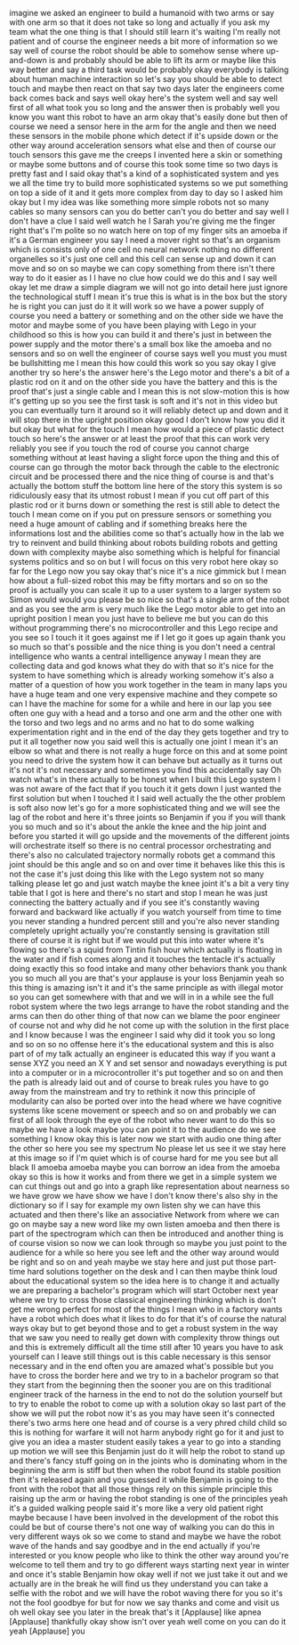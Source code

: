 
imagine we asked an engineer to build a
humanoid with two arms or say with one
arm so that it does not take so long and
actually if you ask my team what the one
thing is that I should still learn it&#39;s
waiting I&#39;m really not patient and of
course the engineer needs a bit more of
information so we say well of course the
robot should be able to somehow sense
where up-and-down is and probably should
be able to lift its arm or maybe like
this way better and say a third task
would be probably okay everybody is
talking about human machine interaction
so let&#39;s say you should be able to
detect touch and maybe then react on
that say two days later the engineers
come back comes back and says well okay
here&#39;s the system well and say well
first of all what took you so long and
the answer then is probably well you
know you want this robot to have an arm
okay that&#39;s easily done but then of
course we need a sensor here in the arm
for the angle and then we need these
sensors in the mobile phone which detect
if it&#39;s upside down or the other way
around acceleration sensors what else
and then of course our touch sensors
this gave me the creeps I invented here
a skin or something or maybe some
buttons and of course this took some
time so two days is pretty fast and I
said okay that&#39;s a kind of a
sophisticated system and yes we all the
time try to build more sophisticated
systems so we put something on top a
side of it and it gets more complex from
day to day so I asked him okay but I my
idea was like something more simple
robots not so many cables so many
sensors can you do better can&#39;t you do
better and say well I don&#39;t have a clue
I said well watch he
I Sarah you&#39;re giving me the finger
right that&#39;s I&#39;m polite so no watch here
on top of my finger sits an amoeba if
it&#39;s a German engineer you say I need a
mover right so that&#39;s an organism which
is consists only of one cell no neural
network nothing no different organelles
so it&#39;s just one cell and this cell can
sense up and down it can move and so on
so maybe we can copy something from
there isn&#39;t there way to do it easier as
I I have no clue how could we do this
and I say well okay let me draw a simple
diagram we will not go into detail here
just ignore the technological stuff I
mean it&#39;s true this is what is in the
box but the story he is right you can
just do it it will work so we have a
power supply of course you need a
battery or something and on the other
side we have the motor and maybe some of
you have been playing with Lego in your
childhood so this is how you can build
it and there&#39;s just in between the power
supply and the motor there&#39;s a small box
like the amoeba and no sensors and so on
well the engineer of course says well
you must you must be bullshitting me I
mean this how could this work so you say
okay I give another try
so here&#39;s the answer here&#39;s the Lego
motor and there&#39;s a bit of a plastic rod
on it and on the other side you have the
battery and this is the proof that&#39;s
just a single cable and I mean this is
not slow-motion this is how it&#39;s getting
up so you see the first task is soft and
it&#39;s not in this video but you can
eventually turn it around so it will
reliably detect up and down and it will
stop there in the upright position
okay good I don&#39;t know how you did it
but okay but what for the touch I mean
how would a piece of plastic detect
touch so here&#39;s the answer or at least
the proof that this can work very
reliably you see if you touch the rod of
course you cannot charge something
without at least having a slight force
upon the thing and this of course can go
through the motor back through the cable
to the electronic circuit and be
processed there and the nice thing of
course is
and that&#39;s actually the bottom stuff the
bottom line here of the story this
system is so ridiculously easy that its
utmost robust
I mean if you cut off part of this
plastic rod or it burns down or
something the rest is still able to
detect the touch I mean come on if you
put on pressure sensors or something you
need a huge amount of cabling and if
something breaks here the informations
lost and the abilities come so that&#39;s
actually how in the lab we try to
reinvent and build thinking about robots
building robots and getting down with
complexity maybe also something which is
helpful for financial systems politics
and so on but I will focus on this very
robot here okay so far for the Lego now
you say okay that&#39;s nice it&#39;s a nice
gimmick but I mean how about a
full-sized robot this may be fifty
mortars and so on so the proof is
actually you can scale it up to a user
system to a larger system so Simon would
would you please be so nice so that&#39;s a
single arm of the robot and as you see
the arm is very much like the Lego motor
able to get into an upright position I
mean you just have to believe me but you
can do this without programming there&#39;s
no microcontroller and this Lego recipe
and you see so I touch it it goes
against me if I let go it goes up again
thank you so much so that&#39;s possible and
the nice thing is you don&#39;t need a
central intelligence who wants a central
intelligence anyway I mean they are
collecting data and god knows what they
do with that so it&#39;s nice for the system
to have something which is already
working somehow it&#39;s also a matter of a
question of how you work together in the
team in many laps you have a huge team
and one very expensive machine and they
compete so can I have the machine for
some for a while and here in our lap you
see often one guy with a head and a
torso and one arm and the other one with
the torso and two legs and no arms and
no hat to do some walking
experimentation right and in the end of
the day they gets together and
try to put it all together now you said
well this is actually one joint I mean
it&#39;s an elbow so what and there is not
really a huge force on this and at some
point you need to drive the system how
it can behave but actually as it turns
out it&#39;s not it&#39;s not necessary and
sometimes you find this accidentally say
Oh watch what&#39;s in there actually to be
honest when I built this Lego system I
was not aware of the fact that if you
touch it it gets down I just wanted the
first solution but when I touched it I
said well actually the the other problem
is soft also now let&#39;s go for a more
sophisticated thing and we will see the
lag of the robot and here it&#39;s three
joints so Benjamin if you if you will
thank you so much and so it&#39;s about the
ankle the knee and the hip joint and
before you started it will go upside and
the movements of the different joints
will orchestrate itself so there is no
central processor orchestrating and
there&#39;s also no calculated trajectory
normally robots get a command this joint
should be this angle and so on and over
time it behaves like this this is not
the case it&#39;s just doing this like with
the Lego system
not so many talking please let go and
just watch maybe the knee joint it&#39;s a
bit a very tiny table that I got is here
and there&#39;s no start and stop I mean he
was just connecting the battery actually
and if you see it&#39;s constantly waving
forward and backward like actually if
you watch yourself from time to time you
never standing a hundred percent still
and you&#39;re also never standing
completely upright actually you&#39;re
constantly sensing is gravitation still
there of course it is right but if we
would put this into water where it&#39;s
flowing so there&#39;s a squid from Tintin
fish hour which actually is floating in
the water
and if fish comes along and it touches
the tentacle it&#39;s actually doing exactly
this so food intake and many other
behaviors thank you thank you so much
all you are that&#39;s your applause is your
loss Benjamin yeah so this thing is
amazing isn&#39;t it and it&#39;s the same
principle as with illegal motor so you
can get somewhere with that and we will
in in a while see the full robot system
where the two legs arrange to have the
robot standing and the arms can then do
other thing of that now can we blame the
poor engineer of course not and why did
he not come up with the solution in the
first place and I know because I was the
engineer I said why did it took you so
long and so on so no offense here it&#39;s
the educational system and this is also
part of of my talk actually an engineer
is educated this way if you want a sense
XYZ you need an X Y and set sensor and
nowadays everything is put into a
computer or in a microcontroller it&#39;s
put together and so on and then the path
is already laid out and of course to
break rules you have to go away from the
mainstream and try to rethink it now
this principle of modularity can also be
ported over into the head where we have
cognitive systems like scene movement or
speech and so on and probably we can
first of all look through the eye of the
robot who never want to do this so maybe
we have a look maybe you can point it to
the audience
do we see something I know okay this is
later now we start with audio one thing
after the other so here you see my
spectrum No please let us see it we stay
here at this image so if I&#39;m quiet which
is of course hard for me you see but all
black
II amoeba amoeba maybe you can borrow an
idea from the amoeba okay so this is how
it works and from there we get in a
simple system we can cut things out and
go into a graph like representation
about nearness so we have grow we have
show we have I don&#39;t know there&#39;s also
shy in the dictionary so if I say for
example my own listen shy we can have
this actuated and then there&#39;s like an
associative Network from where we can go
on maybe say a new word like my own
listen amoeba and then there is part of
the spectrogram which can then be
introduced and another thing is of
course vision so now we can look through
so maybe you just point to the audience
for a while
so here you see left and the other way
around would be right and so on and yeah
maybe we stay here and just put those
part-time hard solutions together on the
desk and I can then maybe think loud
about the educational system so the idea
here is to change it and actually we are
preparing a bachelor&#39;s program which
will start October next year where we
try to cross those classical engineering
thinking which is don&#39;t get me wrong
perfect for most of the things I mean
who in a factory wants have a robot
which does what it likes to do for that
it&#39;s of course the natural ways okay
but to get beyond those and to get a
robust system in the way that we saw you
need to really get down with complexity
throw things out and this is extremely
difficult all the time still after 10
years you have to ask yourself can I
leave still things out is this cable
necessary is this sensor necessary and
in the end often you are amazed what&#39;s
possible but you have to cross the
border here and we try to
in a bachelor program so that they start
from the beginning then the sooner you
are on this traditional engineer track
of the harness in the end to not do the
solution yourself but to try to enable
the robot to come up with a solution
okay so last part of the show we will
put the robot now it&#39;s as you may have
seen it&#39;s connected there&#39;s two arms
here one head and of course is a very
phred child child so this is nothing for
warfare it will not harm anybody right
go for it and just to give you an idea a
master student easily takes a year to go
into a standing up motion we will see
this Benjamin just do it will help the
robot to stand up and there&#39;s fancy
stuff going on in the joints who is
dominating whom in the beginning the arm
is stiff but then when the robot found
its stable position then it&#39;s released
again and you guessed it while Benjamin
is going to the front with the robot
that all those things rely on this
simple principle this raising up the arm
or having the robot standing is one of
the principles yeah it&#39;s a guided
walking people said it&#39;s more like a
very old patient right maybe because I
have been involved in the development of
the robot this could be but of course
there&#39;s not one way of walking you can
do this in very different ways ok so we
come to stand and maybe we have the
robot wave of the hands and say goodbye
and in the end actually if you&#39;re
interested or you know people who like
to think the other way around
you&#39;re welcome to tell them and try to
go different ways starting next year in
winter and once it&#39;s stable
Benjamin how okay
well if not we just take it out and we
actually are in the break he will find
us they understand you can take a selfie
with the robot and we will have the
robot waving there for you so it&#39;s not
the fool goodbye for but for now we say
thanks and come and visit us
oh well okay see you later in the break
that&#39;s it
[Applause]
like apnea
[Applause]
thankfully okay show isn&#39;t over
yeah well come on you can do it yeah
[Applause]
you
